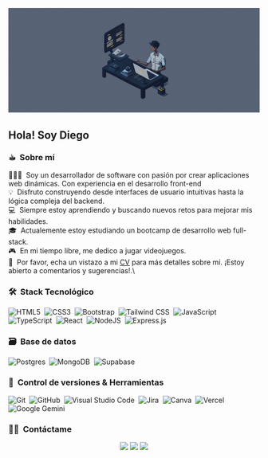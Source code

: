 <img alt="Night Coding" src="./cu-chatbot.gif" width='600'/><h2>Hola! Soy Diego</h2>
<!-- ## 👋 &nbsp;Hola! Soy Diego Abanto -->

### ☕︎ &nbsp;Sobre mí

👨🏻‍💻 &nbsp;Soy un desarrollador de software con pasión por crear aplicaciones web dinámicas. Con experiencia en el desarrollo front-end\
💡 &nbsp;Disfruto construyendo desde interfaces de usuario intuitivas hasta la lógica compleja del backend.\
💻 &nbsp;Siempre estoy aprendiendo y buscando nuevos retos para mejorar mis habilidades.\
🎓 &nbsp;Actualemente estoy estudiando un bootcamp de desarrollo web full-stack.\
🎮 &nbsp;En mi tiempo libre, me dedico a jugar videojuegos.\
📄 &nbsp;Por favor, echa un vistazo a mi [CV](https://drive.google.com/file/d/1c01TfHn0r3cNul0qPtzjanrZwgDQ8v0l/view) para más detalles sobre mí. ¡Estoy abierto a comentarios y sugerencias!.\

### 🛠 &nbsp;Stack Tecnológico

![HTML5](https://img.shields.io/badge/html5-%23E34F26.svg?logo=html5&logoColor=white)&nbsp;
![CSS3](https://img.shields.io/badge/CSS-639?logo=css&logoColor=fff)&nbsp;
![Bootstrap](https://img.shields.io/badge/Bootstrap-7952B3?logo=bootstrap&logoColor=fff)&nbsp;
![Tailwind CSS](https://img.shields.io/badge/Tailwind%20CSS-%2338B2AC.svg?logo=tailwind-css&logoColor=white)&nbsp;
![JavaScript](https://img.shields.io/badge/JavaScript-F7DF1E?logo=javascript&logoColor=000)&nbsp;
![TypeScript](https://img.shields.io/badge/TypeScript-blue?logo=typescript&logoColor=white)&nbsp;
![React](https://img.shields.io/badge/React-%2320232a.svg?logo=react&logoColor=%2361DAFB)&nbsp;
![NodeJS](https://img.shields.io/badge/Node.js-6DA55F?logo=node.js&logoColor=white)&nbsp;
![Express.js](https://img.shields.io/badge/Express.js-%23404d59.svg?logo=express&logoColor=%2361DAFB)&nbsp;

### 🗃 &nbsp;Base de datos
![Postgres](https://img.shields.io/badge/Postgres-%23316192.svg?logo=postgresql&logoColor=white)&nbsp;
![MongoDB](https://img.shields.io/badge/MongoDB-%234ea94b.svg?logo=mongodb&logoColor=white)&nbsp;
![Supabase](https://img.shields.io/badge/Supabase-3FCF8E?logo=supabase&logoColor=fff)&nbsp;

### 🧰 &nbsp;Control de versiones & Herramientas
![Git](https://img.shields.io/badge/Git-F05032?logo=git&logoColor=fff)&nbsp;
![GitHub](https://img.shields.io/badge/GitHub-%23121011.svg?logo=github&logoColor=white)&nbsp;
![Visual Studio Code](https://custom-icon-badges.demolab.com/badge/Visual%20Studio%20Code-0078d7.svg?logo=vsc&logoColor=white)&nbsp;
![Jira](https://img.shields.io/badge/Jira-0052CC?logo=jira&logoColor=fff)&nbsp;
![Canva](https://img.shields.io/badge/Canva-%2300C4CC.svg?&logo=Canva&logoColor=white)&nbsp;
![Vercel](https://img.shields.io/badge/Vercel-%23000000.svg?logo=vercel&logoColor=white)&nbsp;
![Google Gemini](https://img.shields.io/badge/Google%20Gemini-886FBF?logo=googlegemini&logoColor=fff)&nbsp;

### 🤝🏻 &nbsp;Contáctame
<p align="center">
<a href="https://diegoam-dev.vercel.app"><img src="https://img.shields.io/badge/Portafolio-4285F4?logo=GoogleChrome&logoColor=white"/></a>
<a href="https://linkedin.com/in/diegoabantomendoza"><img src="https://custom-icon-badges.demolab.com/badge/diegoabantomendoza-0A66C2?logo=linkedin-white&logoColor=fff"/></a>
<a href="mailto:diegoabm.dev@gmail.com"><img src="https://img.shields.io/badge/-diegoabm.dev@gmail.com-D14836?style=flat&logo=Gmail&logoColor=white"/></a>
</p>
